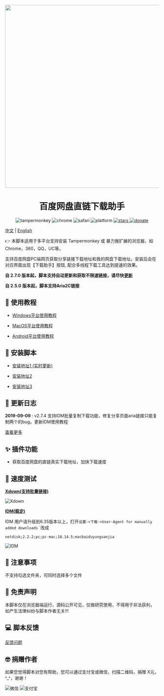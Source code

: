 <p align="center">
  <img width="600" src="https://i.loli.net/2019/09/09/bmAaZjfwEqOh4JV.png">
</p>

<h1 align="center">百度网盘直链下载助手</h1>

<p align="center">
    <img src="https://img.shields.io/badge/tamperMonkey-v4.8-brightgreen.svg" alt="tampermonkey">
    <img src="https://img.shields.io/badge/chrome%20x64-v76.0-brightgreen.svg" alt="chrome">
    <img src="https://img.shields.io/badge/safari%20-v12.0-brightgreen.svg" alt="safari">
    <img src="https://img.shields.io/badge/platform-Windows%20%7C%20Mac%20%7C%20Android-blue.svg" alt="platform">
  <a href="https://github.com/syhyz1990/baiduyun">
    <img src="https://img.shields.io/badge/Star-9k+-yellow.svg?style=social&logo=github" alt="stars">
  </a>
  <a href="https://www.baiduyun.wiki/zh-cn/donate.html">
      <img src="https://img.shields.io/badge/%24-donate-ff69b4.svg" alt="donate">
    </a>
</p>


[中文](README.md) | [English](README_EN.md)

👉 本脚本适用于多平台支持安装 Tampermonkey 或 暴力猴扩展的浏览器，如Chrome，360，QQ，UC等。

支持百度网盘PC端网页获取分享链接下载地址和我的网盘下载地址。安装后会在对应界面出现【下载助手】按钮, 配合多线程下载工具达到提速的效果。

**自 2.7.0 版本起，脚本支持自动更新和获取不限速链接，请尽快[更新](https://www.baiduyun.wiki/baiduyun.user.js)**

**自 2.5.0 版本起，脚本支持Aria2C链接**


## 📖 使用教程

- [Windows平台使用教程](https://www.baiduyun.wiki/zh-cn/windows.html)

- [MacOS平台使用教程](https://www.baiduyun.wiki/zh-cn/mac.html)

- [Android平台使用教程](https://www.baiduyun.wiki/zh-cn/android.html)

## 💽 安装脚本

- [安装地址1 (实时更新)](https://www.baiduyun.wiki/baiduyun.user.js)

- [安装地址2](https://github.com/syhyz1990/baiduyun/raw/master/baiduyun.user.js)

- [安装地址3](https://openuserjs.org/scripts/syhyz1990/百度网盘直链下载助手)

## 🔔 更新日志

**2019-09-09** : v2.7.4 支持IDM批量复制下载功能，修复分享页面aria链接只能复制两个的bug。更新IDM使用教程

[查看更多](https://www.baiduyun.wiki/zh-cn/changelog.html)

## ✨ 插件功能
- 获取百度网盘的直链真实下载地址，加快下载速度

## 🚀 速度测试

**[Xdown(支持批量链接)](http://pan.baiduyun.wiki/down)**

![Xdown](https://i.loli.net/2019/08/18/l4DzJh3Zvr8Osmt.gif)

**[IDM(稳定)](http://pan.baiduyun.wiki/down)**

IDM 用户请升级到6.35版本以上，打开`设置->下载->User-Agent for manually added downloads` `改成
```text
netdisk;2.2.2;pc;pc-mac;10.14.5;macbaiduyunguanjia
```

![IDM](https://i.loli.net/2019/05/04/5ccc6d8156d75.gif)

## 👻 注意事项
不支持勾选文件夹，可同时选择多个文件

## 📜 免责声明 
本脚本仅在浏览器端运行，源码公开可见，仅做研究使用，不得用于非法获利， 如产生法律纠纷与脚本作者无关!!!

## 💻 脚本反馈
[反馈问题](https://github.com/syhyz1990/baiduyun/issues)

## 🤓 捐赠作者
如果您觉得脚本对您有帮助，您可以通过支付宝或微信，扫描二维码，捐赠 X元，^_^，谢谢！
 
![微信](https://i.loli.net/2019/05/04/5ccc6d088bc31.jpg) ![支付宝](https://i.loli.net/2019/05/04/5ccc6d08a22f7.jpg)

